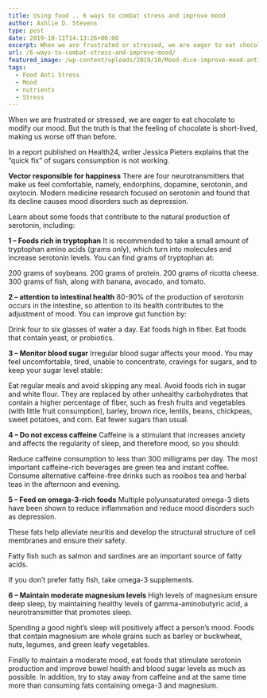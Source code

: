 ```yaml
---
title: Using food .. 6 ways to combat stress and improve mood
author: Ashlie D. Stevens
type: post
date: 2019-10-11T14:13:26+00:00
excerpt: When we are frustrated or stressed, we are eager to eat chocolate to modify our mood. But the truth is that the feeling of chocolate is short-lived, making us worse off than before.
url: /6-ways-to-combat-stress-and-improve-mood/
featured_image: /wp-content/uploads/2019/10/Mood-dice-improve-mood-anti-stress.jpg
tags:
  - Food Anti Stress
  - Mood
  - nutrients
  - Stress
---
```


  When we are frustrated or stressed, we are eager to eat chocolate to modify our mood. But the truth is that the feeling of chocolate is short-lived, making us worse off than before.


In a report published on Health24, writer Jessica Pieters explains that the “quick fix” of sugars consumption is not working.


  **Vector responsible for happiness** There are four neurotransmitters that make us feel comfortable, namely, endorphins, dopamine, serotonin, and oxytocin. Modern medicine research focused on serotonin and found that its decline causes mood disorders such as depression.



  Learn about some foods that contribute to the natural production of serotonin, including:



  **1 &#8211; Foods rich in tryptophan** It is recommended to take a small amount of tryptophan amino acids (grams only), which turn into molecules and increase serotonin levels. You can find grams of tryptophan at:



  200 grams of soybeans. 200 grams of protein. 200 grams of ricotta cheese. 300 grams of fish, along with banana, avocado, and tomato.



  **2 &#8211; attention to intestinal health** 80-90% of the production of serotonin occurs in the intestine, so attention to its health contributes to the adjustment of mood. You can improve gut function by:



  Drink four to six glasses of water a day. Eat foods high in fiber. Eat foods that contain yeast, or probiotics.



  **3 &#8211; Monitor blood sugar** Irregular blood sugar affects your mood. You may feel uncomfortable, tired, unable to concentrate, cravings for sugars, and to keep your sugar level stable:



  Eat regular meals and avoid skipping any meal. Avoid foods rich in sugar and white flour. They are replaced by other unhealthy carbohydrates that contain a higher percentage of fiber, such as fresh fruits and vegetables (with little fruit consumption), barley, brown rice, lentils, beans, chickpeas, sweet potatoes, and corn. Eat fewer sugars than usual.



  **4 &#8211; Do not excess caffeine** Caffeine is a stimulant that increases anxiety and affects the regularity of sleep, and therefore mood, so you should:



  Reduce caffeine consumption to less than 300 milligrams per day. The most important caffeine-rich beverages are green tea and instant coffee. Consume alternative caffeine-free drinks such as rooibos tea and herbal teas in the afternoon and evening.



  **5 &#8211; Feed on omega-3-rich foods** Multiple polyunsaturated omega-3 diets have been shown to reduce inflammation and reduce mood disorders such as depression.



  These fats help alleviate neuritis and develop the structural structure of cell membranes and ensure their safety.



  Fatty fish such as salmon and sardines are an important source of fatty acids.



  If you don&#8217;t prefer fatty fish, take omega-3 supplements.



  **6 &#8211; Maintain moderate magnesium levels** High levels of magnesium ensure deep sleep, by maintaining healthy levels of gamma-aminobutyric acid, a neurotransmitter that promotes sleep.



  Spending a good night&#8217;s sleep will positively affect a person&#8217;s mood. Foods that contain magnesium are whole grains such as barley or buckwheat, nuts, legumes, and green leafy vegetables.



  Finally to maintain a moderate mood, eat foods that stimulate serotonin production and improve bowel health and blood sugar levels as much as possible. In addition, try to stay away from caffeine and at the same time more than consuming fats containing omega-3 and magnesium.

